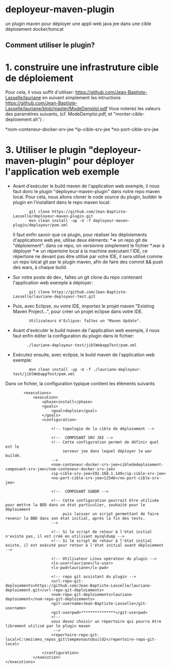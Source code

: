 # deployeur-maven-plugin
un plugin maven pour déployer une appli web java jee dans une cible déploiement docker/tomcat

## Comment utiliser le plugin?

# 1. construire une infrastruture cible de déploiement

Pour cela, il vous suffit d'utiliser:
https://github.com/Jean-Baptiste-Lasselle/lauriane
en suivant simplement les intructions https://github.com/Jean-Baptiste-Lasselle/lauriane/blob/master/ModeDemploi.pdf
Vous noterez les valeurs des paramètres suivants, (cf. ModeDemploi.pdf, et "monter-cible-deploiement.sh") :

*nom-conteneur-docker-srv-jee
*ip-cible-srv-jee
*no-port-cible-srv-jee


# 3. Utiliser le plugin "deployeur-maven-plugin" pour déployer l'application web exemple

 - Avant d'exécuter le build maven de l'application web exemple, il
   nous faut donc le plugin "deployeur-maven-plugin" dans notre
   repo maven local. 
   Pour cela, nous allons cloner le code source du plugin, builder le plugin en l'installant dans le repo maven local:
   
              git clone https://github.com/Jean-Baptiste-Lasselle/deployeur-maven-plugin.git
              mvn clean install -up -U -f deployeur-maven-plugin/deployeur/pom.xml
   
   Il faut enfin savoir que ce plugin, pour réaliser les déploiements d'applications web jee, utilise deux éléments:
    *=> un repo git de "déploiement": dans ce repo, on versionne simplement le fichier \*.war à déployer
    *=> un répertoire local à la machine exécutant l'IDE, ce répertoire ne devant pas être utilisé par votre IDE, il sera utilisé comme un repo lolcal git par le plugin maven, afin de faire des commit &&  push des wars, à chaque build.
      
   
 - Sur votre poste de dev., faîtes un git clone du repo contenant l'application web exemple à déployer:

              git clone https://github.com/Jean-Baptiste-Lasselle/lauriane-deployeur-test.git

 - Puis, avec Eclipse, ou votre IDE, importez le projet maven "Existing Maven Project...", pour créer un projet eclipse
dans votre IDE.

              Utilisateurs d'Eclipse: faîtes un "Maven Update".

      
 - Avant d'exécuter le build maven de l'application web exemple, il
   nous faut enfin éditer la configuration du plugin dans le fichier:
   
             ./lauriane-deployeur-test/jiblWebappTest/pom.xml
   
 - Exécutez ensuite, avec eclipse, le build maven de l'application web exemple:

              mvn clean install -up -U -f ./lauriane-deployeur-test/jiblWebappTest/pom.xml

Dans ce fichier, la configuration typique contient les éléments suivants

			<executions>
				<execution>
					<phase>install</phase>
					<goals>
						<goal>deploie</goal>
					</goals>
					<configuration>
					
						<!-- topologie de la cible de déploiement -->
						
						<!--  COMPOSANT SRV JEE -->
						<!-- Cette configuration permet de définir quel est le 
						     serveur jee dans lequel déployer le war buildé.
						-->
						<nom-conteneur-docker-srv-jee>ciblededeploiement-composant-srv-jee</nom-conteneur-docker-srv-jee>
						<ip-cible-srv-jee>192.168.1.149</ip-cible-srv-jee>
						<no-port-cible-srv-jee>12546</no-port-cible-srv-jee>
						
						<!--  COMPOSANT SGBDR -->
      
						<!-- Cette configuration pourrait être utilisée pour mettre la BDD dans un état particulier, souhaité pour le déploiement
						     puis laisser un script permettant de faire revenir la BDD dans son état initial, après la fin des tests.
						-->
      
						<!-- Si le script de retour à l'état initial n'existe pas, il est créé en utilisant mysqldump -->
						<!-- Si le script de retour à l'état initial existe, il est exécuté pour retour à l'état initial avant déploiement -->
						
<!-- 						<nom-conteneur-docker-sgbdr>ciblededeploiement-composant-sgbdr</nom-conteneur-docker-sgbdr> -->
<!-- 						<ip-cible-sgbdr>192.168.1.149</ip-cible-sgbdr> -->
<!-- 						<no-port-cible-sgbdr>4466</no-port-cible-sgbdr> -->
						
						
						<!-- Utilisateur Linux opérateur du plugin -->
						<lx-user>lauriane</lx-user>
						<lx-pwd>lauriane</lx-pwd>
						
						<!-- repo git assistant du plugin -->
						<url-repo-git-deploiements>https://github.com/Jean-Baptiste-Lasselle/lauriane-deploiement.git</url-repo-git-deploiements>
						<nom-repo-git-deploiements>lauriane-deploiement</nom-repo-git-deploiements>
						<git-username>Jean-Baptiste-Lasselle</git-username>
						<git-userpwd>***************</git-userpwd>
						<!-- 
						vous devez choisir un répertoire qui pourra être librement utilisé par le plugin maven
						 -->
						<repertoire-repo-git-local>C:\moi\mes_repos_git\tempmvnautobuild2</repertoire-repo-git-local>
						
					</configuration>
				</execution>
    </executions>
